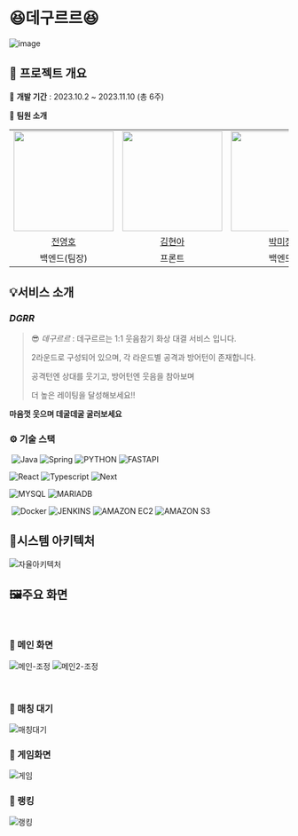 # 😆데구르르😆

![image](https://github.com/TEAM-DGRR/dgrr/assets/88870452/34ccc1e0-c7fa-4867-b338-cc3ed0af7c40)

## 📅 프로젝트 개요

🥕 **개발 기간** : 2023.10.2 ~ 2023.11.10 (총 6주)

🥕 **팀원 소개**

<table>
    <tr>
        <td><img src="https://avatars.githubusercontent.com/u/108070719?v=4" width="180"></td>
        <td><img src="https://avatars.githubusercontent.com/u/122499274?v=4" width="180"></td>
        <td><img src="https://avatars.githubusercontent.com/u/88870452?v=4" width="180"></td>
        <td><img src="https://avatars.githubusercontent.com/u/73294363?v=4" width="180"></td>
        <td><img src="https://avatars.githubusercontent.com/u/76903093?v=4" width="180"></td>
        <td><img src="https://avatars.githubusercontent.com/u/122516219?v=4" width="180"></td>
    </tr>
    <tr align=center>
        <td><a href='https://github.com/youngho9999'>전영호</a></td>
        <td><a href='https://github.com/hyuna333'>김현아</a></td>
        <td><a href='https://github.com/andbeyond0331'>박미정</a></td>
        <td><a href='https://github.com/yeeeooonn'>이수연</a></td>
        <td><a href='https://github.com/itsdangerous'>이승규</a></td>
        <td><a href='https://github.com/337ccc'>이민영</a></td>
    </tr>
    <tr align=center>
        <td>백엔드(팀장)</td>
        <td>프론트</td>
        <td>백엔드</td>
        <td>백엔드</td>
        <td>백엔드</td>
        <td>프론트</td>
    </tr>
</table>

## 💡서비스 소개

### _DGRR_

> 😎 _데구르르_ :
> 데구르르는 1:1 웃음참기 화상 대결 서비스 입니다.
>
> 2라운드로 구성되어 있으며, 각 라운드별 공격과 방어턴이 존재합니다.
>
> 공격턴엔 상대를 웃기고, 방어턴엔 웃음을 참아보며
>
> 더 높은 레이팅을 달성해보세요!!

**마음껏 웃으며 데굴데굴 굴러보세요**

### ⚙️ 기술 스택

​
![Java](https://img.shields.io/badge/Java-ED8B00?style=for-the-badge&logo=openjdk&logoColor=white)
![Spring](https://img.shields.io/badge/Spring-6DB33F.svg?&style=for-the-badge&logo=Spring&logoColor=white)
![PYTHON](https://img.shields.io/badge/Python-3776AB.svg?style=for-the-badge&logo=Python&logoColor=white)
![FASTAPI](https://img.shields.io/badge/FastAPI-009688.svg?style=for-the-badge&logo=FastAPI&logoColor=white)

![React](https://img.shields.io/badge/React-20232A?style=for-the-badge&logo=react&logoColor=61DAFB)
![Typescript](https://img.shields.io/badge/Typescript-3178C6?style=for-the-badge&logo=Typescript&logoColor=white)
![Next](https://img.shields.io/badge/next.js-000000?style=for-the-badge&logo=next.js&logoColor=white)


![MYSQL](https://img.shields.io/badge/MySQL-4479A1?style=for-the-badge&logo=MySQL&logoColor=white)
![MARIADB](https://img.shields.io/badge/redis-FF4438?style=for-the-badge&logo=redis&logoColor=white)

​
![Docker](https://img.shields.io/badge/Docker-2496ED?style=for-the-badge&logo=Docker&logoColor=white)
![JENKINS](https://img.shields.io/badge/Jenkins-D24939.svg?style=for-the-badge&logo=Jenkins&logoColor=white)
![AMAZON EC2](https://img.shields.io/badge/Amazon%20EC2-FF9900.svg?style=for-the-badge&logo=Amazon-EC2&logoColor=white)
![AMAZON S3](https://img.shields.io/badge/Amazon%20S3-569A31.svg?style=for-the-badge&logo=Amazon-S3&logoColor=white)
​
​


## 📂시스템 아키텍처

​![자율아키텍처](https://github.com/user-attachments/assets/da698300-47e4-47ea-aacb-fe1b1f148286)
​
## 🖼주요 화면

​

### 🌟 메인 화면

![메인-조정](https://github.com/user-attachments/assets/c6f02c1e-34d3-45d9-9174-ff2348cd6c5b)
![메인2-조정](https://github.com/user-attachments/assets/542a3de4-c5c4-47c1-ac0e-ede43816a505)


​

### 🌟 매칭 대기

![매칭대기](https://github.com/user-attachments/assets/36a4f0d2-e2c4-4814-84d8-bac71664ed9c)
​
​
### 🌟 게임화면

![게임](https://github.com/user-attachments/assets/06c34d3b-2a83-4dc5-95a7-c29f01bfa09e)
​

### 🌟 랭킹

![랭킹](https://github.com/user-attachments/assets/c0a1a461-334f-4845-a47b-602d990b1900)

​

